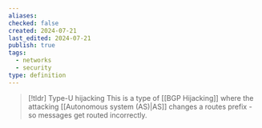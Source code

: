 ```yaml
---
aliases: 
checked: false
created: 2024-07-21
last_edited: 2024-07-21
publish: true
tags:
  - networks
  - security
type: definition
---
```

>[!tldr] Type-U hijacking
> This is a type of [[BGP Hijacking]] where the attacking [[Autonomous system (AS)|AS]] changes a routes prefix - so messages get routed incorrectly.

